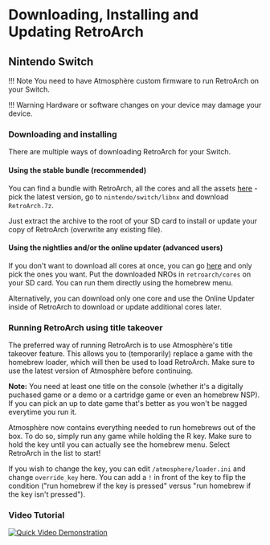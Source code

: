 # Downloading, Installing and Updating RetroArch

## Nintendo Switch

!!! Note 
	You need to have Atmosphère custom firmware to run RetroArch on your Switch.

!!! Warning
    Hardware or software changes on your device may damage your device.

### Downloading and installing

There are multiple ways of downloading RetroArch for your Switch.

#### Using the stable bundle (recommended)

You can find a bundle with RetroArch, all the cores and all the assets [here](https://buildbot.libretro.com/stable/) - pick the latest version, go to `nintendo/switch/libnx` and download `RetroArch.7z`.

Just extract the archive to the root of your SD card to install or update your copy of RetroArch (overwrite any existing file).

#### Using the nightlies and/or the online updater (advanced users)

If you don't want to download all cores at once, you can go [here](https://buildbot.libretro.com/nightly/nintendo/switch/libnx/latest/) and only pick the ones you want. Put the downloaded NROs in `retroarch/cores` on your SD card. You can run them directly using the homebrew menu.

Alternatively, you can download only one core and use the Online Updater inside of RetroArch to download or update additional cores later.

### Running RetroArch using title takeover

The preferred way of running RetroArch is to use Atmosphère's title takeover feature. This allows you to (temporarily) replace a game with the homebrew loader, which will then be used to load RetroArch. Make sure to use the latest version of Atmosphère before continuing.

**Note:** You need at least one title on the console (whether it's a digitally puchased game or a demo or a cartridge game or even an homebrew NSP). If you can pick an up to date game that's better as you won't be nagged everytime you run it.

Atmosphère now contains everything needed to run homebrews out of the box. To do so, simply run any game while holding the R key. Make sure to hold the key until you can actually see the homebrew menu. Select RetroArch in the list to start!

If you wish to change the key, you can edit `/atmosphere/loader.ini` and change `override_key` here. You can add a `!` in front of the key to flip the condition ("run homebrew if the key is pressed" versus "run homebrew if the key isn't pressed").

### Video Tutorial

[![Quick Video Demonstration](http://img.youtube.com/vi/8onZ4H8h3iE/0.jpg)](http://www.youtube.com/watch?v=8onZ4H8h3iE)